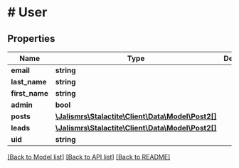 # # User

## Properties

Name | Type | Description | Notes
------------ | ------------- | ------------- | -------------
**email** | **string** |  |
**last_name** | **string** |  |
**first_name** | **string** |  |
**admin** | **bool** |  |
**posts** | [**\Jalismrs\Stalactite\Client\Data\Model\Post2[]**](Post2.md) |  | [optional]
**leads** | [**\Jalismrs\Stalactite\Client\Data\Model\Post2[]**](Post2.md) |  | [optional]
**uid** | **string** |  |

[[Back to Model list]](../../README.md#models) [[Back to API list]](../../README.md#endpoints) [[Back to README]](../../README.md)
